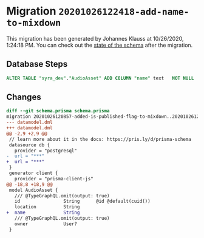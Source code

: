 # Migration `20201026122418-add-name-to-mixdown`

This migration has been generated by Johannes Klauss at 10/26/2020, 1:24:18 PM.
You can check out the [state of the schema](./schema.prisma) after the migration.

## Database Steps

```sql
ALTER TABLE "syra_dev"."AudioAsset" ADD COLUMN "name" text   NOT NULL 
```

## Changes

```diff
diff --git schema.prisma schema.prisma
migration 20201026120857-added-is-published-flag-to-mixdown..20201026122418-add-name-to-mixdown
--- datamodel.dml
+++ datamodel.dml
@@ -2,9 +2,9 @@
 // learn more about it in the docs: https://pris.ly/d/prisma-schema
 datasource db {
   provider = "postgresql"
-  url = "***"
+  url = "***"
 }
 generator client {
   provider = "prisma-client-js"
@@ -18,8 +18,9 @@
 model AudioAsset {
   /// @TypeGraphQL.omit(output: true)
   id                String      @id @default(cuid())
   location          String
+  name              String
   /// @TypeGraphQL.omit(output: true)
   owner             User?
 }
```


